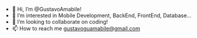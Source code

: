 - 👋 Hi, I’m @GustavoAmabile! 
- 👀 I’m interested in Mobile Development, BackEnd, FrontEnd, Database...
- 💞️ I’m looking to collaborate on coding!
- 📫 How to reach me gustavoguamabile@gmail.com

<!---
GustavoAmabile/GustavoAmabile is a ✨ special ✨ repository because its `README.md` (this file) appears on your GitHub profile.
You can click the Preview link to take a look at your changes.
--->
